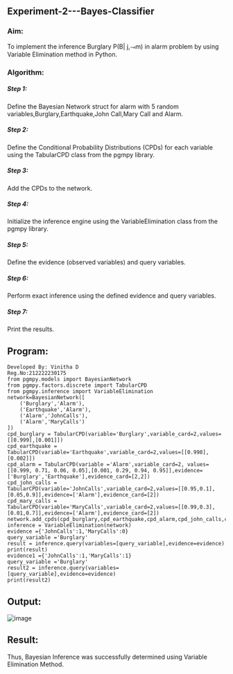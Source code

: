 ## Experiment-2---Bayes-Classifier
### Aim:
To implement the inference Burglary P(B| j,⥗m) in alarm problem by using Variable Elimination method in Python.
### Algorithm:
##### Step 1: 
Define the Bayesian Network struct for alarm with 5 random variables,Burglary,Earthquake,John Call,Mary Call and Alarm.

##### Step 2: 
Define the Conditional Probability Distributions (CPDs) for each variable using the TabularCPD class from the pgmpy library.

##### Step 3: 
Add the CPDs to the network.

##### Step 4: 
Initialize the inference engine using the VariableElimination class from the pgmpy library.

##### Step 5: 
Define the evidence (observed variables) and query variables.

##### Step 6:
Perform exact inference using the defined evidence and query variables.

##### Step 7: 
Print the results.

## Program:
```
Developed By: Vinitha D 
Reg.No:212222230175
from pgmpy.models import BayesianNetwork
from pgmpy.factors.discrete import TabularCPD
from pgmpy.inference import VariableElimination
network=BayesianNetwork([
    ('Burglary','Alarm'),
    ('Earthquake','Alarm'),
    ('Alarm','JohnCalls'),
    ('Alarm','MaryCalls')
])
cpd_burglary = TabularCPD(variable='Burglary',variable_card=2,values=[[0.999],[0.001]])
cpd_earthquake = TabularCPD(variable='Earthquake',variable_card=2,values=[[0.998],[0.002]])
cpd_alarm = TabularCPD(variable ='Alarm',variable_card=2, values=[[0.999, 0.71, 0.06, 0.05],[0.001, 0.29, 0.94, 0.95]],evidence=['Burglary','Earthquake'],evidence_card=[2,2])
cpd_john_calls = TabularCPD(variable='JohnCalls',variable_card=2,values=[[0.95,0.1],[0.05,0.9]],evidence=['Alarm'],evidence_card=[2])
cpd_mary_calls = TabularCPD(variable='MaryCalls',variable_card=2,values=[[0.99,0.3],[0.01,0.7]],evidence=['Alarm'],evidence_card=[2])
network.add_cpds(cpd_burglary,cpd_earthquake,cpd_alarm,cpd_john_calls,cpd_mary_calls)
inference = VariableElimination(network)
evidence ={'JohnCalls':1,'MaryCalls':0}
query_variable ='Burglary'
result = inference.query(variables=[query_variable],evidence=evidence)
print(result)
evidence1 ={'JohnCalls':1,'MaryCalls':1}
query_variable ='Burglary'
result2 = inference.query(variables=[query_variable],evidence=evidence)
print(result2)
```

## Output:
![image](https://github.com/user-attachments/assets/7ac7984e-dec4-4f4b-9ca1-8dbb97e21a52)

## Result:
Thus, Bayesian Inference was successfully determined using Variable Elimination Method.
